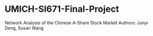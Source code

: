 # UMICH-SI671-Final-Project
Network Analysis of the Chinese A-Share Stock Market
Authors: Junyi Deng, Susan Wang
